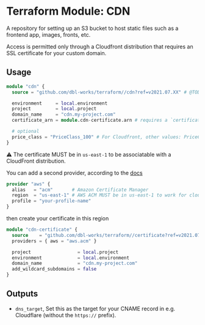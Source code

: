 # Terraform Module: CDN

A repository for setting up an S3 bucket to host static files such as a frontend app, images, fronts, etc.

Access is permitted only through a Cloudfront distribution that requires an SSL certificate for your custom domain.


## Usage

```terraform
module "cdn" {
  source = "github.com/dbl-works/terraform//cdn?ref=v2021.07.XX" # @TODO: update on release

  environment     = local.environment
  project         = local.project
  domain_name     = "cdn.my-project.com"
  certificate_arn = module.cdn-certificate.arn # requires a `certificate` module to be created separately

  # optional
  price_class = "PriceClass_100" # For Cloudfront, other values: PriceClass_All, PriceClass_200
}
```

:warning: The certificate MUST be in `us-east-1` to be associatable with a CloudFront distribution.

You can add a second provider, according to the [docs](https://www.terraform.io/docs/configuration-0-11/providers.html#multiple-provider-instances)

```terraform
provider "aws" {
  alias   = "acm"       # Amazon Certificate Manager
  region  = "us-east-1" # AWS ACM MUST be in us-east-1 to work for cloudfron
  profile = "your-profile-name"
}
```

then create your certificate in this region

```terraform
module "cdn-certificate" {
  source    = "github.com/dbl-works/terraform//certificate?ref=v2021.07.05"
  providers = { aws = "aws.acm" }

  project                 = local.project
  environment             = local.environment
  domain_name             = "cdn.my-project.com"
  add_wildcard_subdomains = false
}
```

## Outputs
- `dns_target`, Set this as the target for your CNAME record in e.g. Cloudflare (without the `https://` prefix).
